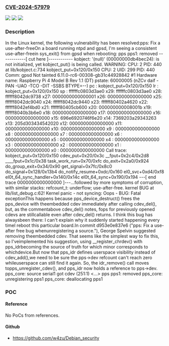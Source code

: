 ### [CVE-2024-57979](https://cve.mitre.org/cgi-bin/cvename.cgi?name=CVE-2024-57979)
![](https://img.shields.io/static/v1?label=Product&message=Linux&color=blue)
![](https://img.shields.io/static/v1?label=Version&message=d953e0e837e65ecc1ddaa4f9560f7925878a0de6%3C%20785c78ed0d39d1717cca3ef931d3e51337b5e90e%20&color=brighgreen)
![](https://img.shields.io/static/v1?label=Vulnerability&message=n%2Fa&color=brighgreen)

### Description

In the Linux kernel, the following vulnerability has been resolved:pps: Fix a use-after-freeOn a board running ntpd and gpsd, I'm seeing a consistent use-after-freein sys_exit() from gpsd when rebooting:    pps pps1: removed    ------------[ cut here ]------------    kobject: '(null)' (00000000db4bec24): is not initialized, yet kobject_put() is being called.    WARNING: CPU: 2 PID: 440 at lib/kobject.c:734 kobject_put+0x120/0x150    CPU: 2 UID: 299 PID: 440 Comm: gpsd Not tainted 6.11.0-rc6-00308-gb31c44928842 #1    Hardware name: Raspberry Pi 4 Model B Rev 1.1 (DT)    pstate: 60000005 (nZCv daif -PAN -UAO -TCO -DIT -SSBS BTYPE=--)    pc : kobject_put+0x120/0x150    lr : kobject_put+0x120/0x150    sp : ffffffc0803d3ae0    x29: ffffffc0803d3ae0 x28: ffffff8042dc9738 x27: 0000000000000001    x26: 0000000000000000 x25: ffffff8042dc9040 x24: ffffff8042dc9440    x23: ffffff80402a4620 x22: ffffff8042ef4bd0 x21: ffffff80405cb600    x20: 000000000008001b x19: ffffff8040b3b6e0 x18: 0000000000000000    x17: 0000000000000000 x16: 0000000000000000 x15: 696e6920746f6e20    x14: 7369203a29343263 x13: 205d303434542020 x12: 0000000000000000    x11: 0000000000000000 x10: 0000000000000000 x9 : 0000000000000000    x8 : 0000000000000000 x7 : 0000000000000000 x6 : 0000000000000000    x5 : 0000000000000000 x4 : 0000000000000000 x3 : 0000000000000000    x2 : 0000000000000000 x1 : 0000000000000000 x0 : 0000000000000000    Call trace:     kobject_put+0x120/0x150     cdev_put+0x20/0x3c     __fput+0x2c4/0x2d8     ____fput+0x1c/0x38     task_work_run+0x70/0xfc     do_exit+0x2a0/0x924     do_group_exit+0x34/0x90     get_signal+0x7fc/0x8c0     do_signal+0x128/0x13b4     do_notify_resume+0xdc/0x160     el0_svc+0xd4/0xf8     el0t_64_sync_handler+0x140/0x14c     el0t_64_sync+0x190/0x194    ---[ end trace 0000000000000000 ]---...followed by more symptoms of corruption, with similar stacks:    refcount_t: underflow; use-after-free.    kernel BUG at lib/list_debug.c:62!    Kernel panic - not syncing: Oops - BUG: Fatal exceptionThis happens because pps_device_destruct() frees the pps_device with theembedded cdev immediately after calling cdev_del(), but, as the commentabove cdev_del() notes, fops for previously opened cdevs are stillcallable even after cdev_del() returns. I think this bug has alwaysbeen there: I can't explain why it suddenly started happening every timeI reboot this particular board.In commit d953e0e837e6 ("pps: Fix a use-after free bug whenunregistering a source."), George Spelvin suggested removing theembedded cdev. That seems like the simplest way to fix this, so I'veimplemented his suggestion, using __register_chrdev() with pps_idrbecoming the source of truth for which minor corresponds to whichdevice.But now that pps_idr defines userspace visibility instead of cdev_add(),we need to be sure the pps->dev refcount can't reach zero whileuserspace can still find it again. So, the idr_remove() call moves topps_unregister_cdev(), and pps_idr now holds a reference to pps->dev.    pps_core: source serial1 got cdev (251:1)    <...>    pps pps1: removed    pps_core: unregistering pps1    pps_core: deallocating pps1

### POC

#### Reference
No PoCs from references.

#### Github
- https://github.com/w4zu/Debian_security

